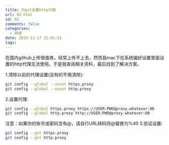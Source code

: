 ```yaml
---
title: 为git设置http代理
url: 92.html
id: 92
comments: false
categories:
  - 网络
date: 2015-11-17 21:01:51
tags:
---
```


在国内github上传很蛋疼，经常上传不上去，然而我mac下在系统偏好设置里面设置的http代理无法使用。于是我查阅相关资料，最后找到了解决方案。

 1.清除以前的代理设置(没有的不用清除):

```bash
git config --global --unset https.proxy
git config --global --unset http.proxy
```

2.设置代理:

```bash
git config --global https.proxy https://USER:PWD@proxy.whatever:80
git config --global http.proxy http://USER:PWD@proxy.whatever:80
```

注意：如果你的账号或密码含有@，请自行URL转码将@替换为%40 3.验证设置:

```bash
git config --get https.proxy
git config --get http.proxy
```

